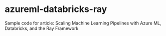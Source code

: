 # azureml-databricks-ray
Sample code for article: Scaling Machine Learning Pipelines with Azure ML, Databricks, and the Ray Framework
